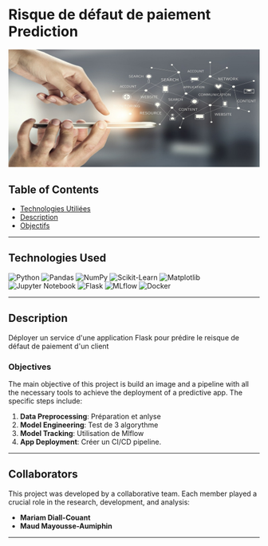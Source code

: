 # Risque de défaut de paiement Prediction

![banner](hand-3044387_1280.jpg)

## Table of Contents

-   [Technologies Utiliées](#technologies-used)
-   [Description](#description)
-   [Objectifs](#objectives)


---

## Technologies Used

![Python](https://img.shields.io/badge/python-3670A0?style=for-the-badge&logo=python&logoColor=ffdd54) ![Pandas](https://img.shields.io/badge/pandas-%23150458.svg?style=for-the-badge&logo=pandas&logoColor=white) ![NumPy](https://img.shields.io/badge/numpy-%23013243.svg?style=for-the-badge&logo=numpy&logoColor=white) ![Scikit-Learn](https://img.shields.io/badge/scikit--learn-%23F7931E.svg?style=for-the-badge&logo=scikit-learn&logoColor=white) ![Matplotlib](https://img.shields.io/badge/Matplotlib-%23ffffff.svg?style=for-the-badge&logo=Matplotlib&logoColor=black) ![Jupyter Notebook](https://img.shields.io/badge/jupyter-%23FA0F00.svg?style=for-the-badge&logo=jupyter&logoColor=white) ![Flask](https://img.shields.io/badge/Flask-%23000.svg?style=for-the-badge&logo=flask&logoColor=white) ![MLflow](https://img.shields.io/badge/MLflow-%230080FF.svg?style=for-the-badge&logo=mlflow&logoColor=white) ![Docker](https://img.shields.io/badge/Docker-%230db7ed.svg?style=for-the-badge&logo=docker&logoColor=white)

---

## Description
Déployer un service d'une application Flask pour prédire le reisque de défaut de paiement d'un client

### Objectives
The main objective of this project is build an image and a pipeline with all the necessary tools to achieve the deployment of a predictive app. The specific steps include:

1. **Data Preprocessing**: Préparation et anlyse 
2. **Model Engineering**: Test de 3 algorythme
3. **Model Tracking**: Utilisation de Mlflow
4. **App Deployment**: Créer un CI/CD pipeline.
---
## Collaborators

This project was developed by a collaborative team. Each member played a crucial role in the research, development, and analysis:

- **Mariam Diall-Couant**
- **Maud Mayousse-Aumiphin**
---

